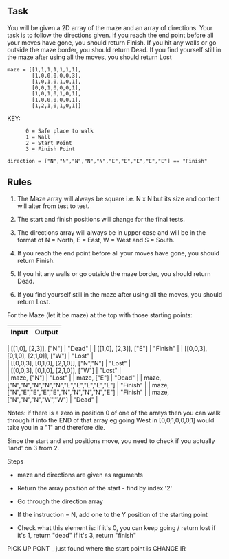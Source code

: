 ## Task

You will be given a 2D array of the maze and an array of directions. Your task is to follow the directions given. If you reach the end point before all your moves have gone, you should return Finish. If you hit any walls or go outside the maze border, you should return Dead. If you find yourself still in the maze after using all the moves, you should return Lost

```
maze = [[1,1,1,1,1,1,1],
        [1,0,0,0,0,0,3],
        [1,0,1,0,1,0,1],
        [0,0,1,0,0,0,1],
        [1,0,1,0,1,0,1],
        [1,0,0,0,0,0,1],
        [1,2,1,0,1,0,1]]
```

KEY:

```
      0 = Safe place to walk
      1 = Wall
      2 = Start Point
      3 = Finish Point

direction = ["N","N","N","N","N","E","E","E","E","E"] == "Finish"
```

## Rules

1. The Maze array will always be square i.e. N x N but its size and content will alter from test to test.

2. The start and finish positions will change for the final tests.

3. The directions array will always be in upper case and will be in the format of N = North, E = East, W = West and S = South.

4. If you reach the end point before all your moves have gone, you should return Finish.

5. If you hit any walls or go outside the maze border, you should return Dead.

6. If you find yourself still in the maze after using all the moves, you should return Lost.

For the Maze (let it be maze) at the top with those starting points:

| Input | Output |
| ----- | ------ |

| [[1,0],
   [2,3]], ["N"] | "Dead" |
| [[1,0],
   [2,3]], ["E"] | "Finish" |
| [[0,0,3],
   [0,1,0],
   [2,1,0]], ["W"] | "Lost" |  
| [[0,0,3],
   [0,1,0],
   [2,1,0]], ["N","N"] | "Lost" |  
| [[0,0,3],
   [0,1,0],
   [2,1,0]], ["W"] | "Lost" |  
| maze, ["N"] | "Lost" |
| maze, ["E"] | "Dead" |
| maze, ["N","N","N","N","N","E","E","E","E","E"] | "Finish" |
| maze, ["N","E","E","E","E","N","N","N","N","E"] | "Finish" |
| maze, ["N","N","N","W","W"] | "Dead" |

Notes: if there is a zero in position 0 of one of the arrays then you can walk through it into the END of that array eg going West in [0,0,1,0,0,0,1] would take you in a "1" and therefore die.

Since the start and end positions move, you need to check if you actually 'land' on 3 from 2.

Steps

- maze and directions are given as arguments
- Return the array position of the start - find by index '2'

- Go through the direction array
- If the instruction = N, add one to the Y position of the starting point
- Check what this element is:
  if it's 0, you can keep going / return lost
  if it's 1, return "dead"
  if it's 3, return "finish"

PICK UP PONT \_ just found where the start point is CHANGE IR
